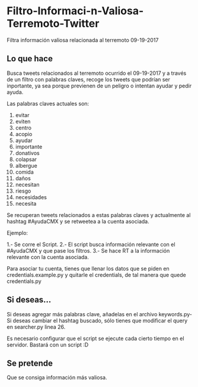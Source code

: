 # Filtro-Informaci-n-Valiosa-Terremoto-Twitter
Filtra información valiosa relacionada al terremoto 09-19-2017

## Lo que hace
Busca tweets relacionados al terremoto ocurrido el 09-19-2017 y a través de un filtro con palabras claves, recoge los
tweets que podrían ser inportante, ya sea porque previenen de un peligro o intentan ayudar y pedir ayuda.
 
Las palabras claves actuales son:
1. evitar
2. eviten
3. centro
4. acopio
5. ayudar
6. importante
7. donativos
8. colapsar
9. albergue
10. comida
11. daños
12. necesitan
13. riesgo
14. necesidades
15. necesita


Se recuperan tweets relacionados a estas palabras claves y actualmente al hashtag #AyudaCMX  y se retweetea a la cuenta asociada.

Ejemplo:

1.- Se corre el Script.
2.- El script busca información relevante con el #AyudaCMX y que pase los filtros.
3.- Se hace RT a la información relevante con la cuenta asociada.

Para asociar tu cuenta, tienes que llenar los datos que se piden en credentials.example.py 
y quitarle el credentials, de tal manera que quede credentials.py


## Si deseas...

Si deseas agregar más palabras clave, añadelas en el archivo keywords.py-
Si deseas cambiar el hashtag buscado, sólo tienes que modificar el query en searcher.py linea 26.

Es necesario configurar que el script se ejecute cada cierto tiempo en el servidor. Bastará con un script :D

## Se pretende

Que se consiga información más valiosa.



